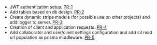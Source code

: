 - JWT authentication setup. [PR-1](https://github.com/SERGIOALGO/bit4care-api/pull/1)
- Add tables based on db design. [PR-2](https://github.com/SERGIOALGO/bit4care-api/pull/2)
- Create dynamic stripe module (for possible use on other projects) and add logger to server. [PR-3](https://github.com/SERGIOALGO/bit4care-api/pull/3)
- Creation of client and application requests. [PR-4](https://github.com/SERGIOALGO/bit4care-api/pull/4)
- Add collaborator and user/client settings configuration and add s3 read url population as prisma middleware. [PR-5](https://github.com/SERGIOALGO/bit4care-api/pull/5)
